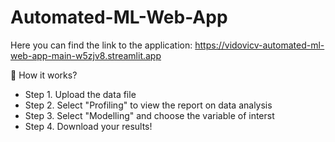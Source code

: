 # Automated-ML-Web-App
Here you can find the link to the application: https://vidovicv-automated-ml-web-app-main-w5zjv8.streamlit.app


🤔 How it works?
* Step 1. Upload the data file
* Step 2. Select "Profiling" to view the report on data analysis
* Step 3. Select "Modelling" and choose the variable of interst
* Step 4. Download your results!
